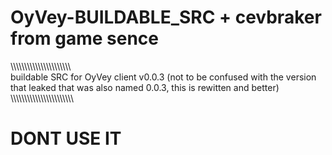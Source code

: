 # OyVey-BUILDABLE_SRC + cevbraker from game sence

\\\\\\\\\\\\\\\\\\\\\\\\\\\\\\\\\\\\\\\\\\\\\
buildable SRC for OyVey client v0.0.3 (not to be confused with the version that leaked that was also named 0.0.3, this is rewitten and better)
\\\\\\\\\\\\\\\\\\\\\\\\\\\\\\\\\\\\\\\\\\\\\\

# DONT USE IT

